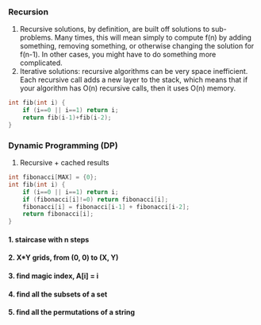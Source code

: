 ### Recursion
1. Recursive solutions, by definition, are built off solutions to sub-problems. Many times, this will mean simply to compute f(n) by adding something, removing something, or otherwise changing the solution for f(n-1). In other cases, you might have to do something more complicated. 
2. Iterative solutions: recursive algorithms can be very space inefficient. Each recursive call adds a new layer to the stack, which means that if your algorithm has O(n) recursive calls, then it uses O(n) memory. 

```cpp
int fib(int i) {
	if (i==0 || i==1) return i;
	return fib(i-1)+fib(i-2);
}
```
### Dynamic Programming (DP)
1. Recursive + cached results

```cpp
int fibonacci[MAX] = {0};
int fib(int i) {
	if (i==0 || i==1) return i;
	if (fibonacci[i]!=0) return fibonacci[i];
	fibonacci[i] = fibonacci[i-1] + fibonacci[i-2];
	return fibonacci[i];
}
```

#### 1. staircase with n steps

#### 2. X*Y grids, from (0, 0) to (X, Y)

#### 3. find magic index, A[i] = i

#### 4. find all the subsets of a set

#### 5. find all the permutations of a string 



